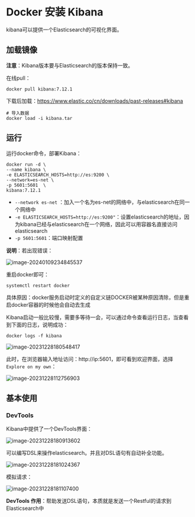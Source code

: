 # Docker 安装 Kibana

kibana可以提供一个Elasticsearch的可视化界面。

## 加载镜像

**注意**：Kibana版本要与Elasticsearch的版本保持一致。

在线pull：

```docker
docker pull kibana:7.12.1
```

下载后加载：https://www.elastic.co/cn/downloads/past-releases#kibana

```docker
# 导入数据
docker load -i kibana.tar
```

## 运行

运行docker命令，部署Kibana：

```docker
docker run -d \
--name kibana \
-e ELASTICSEARCH_HOSTS=http://es:9200 \
--network=es-net \
-p 5601:5601  \
kibana:7.12.1
```

- `--network es-net` ：加入一个名为es-net的网络中，与elasticsearch在同一个网络中
- `-e ELASTICSEARCH_HOSTS=http://es:9200"`：设置elasticsearch的地址，因为kibana已经与elasticsearch在一个网络，因此可以用容器名直接访问elasticsearch
- `-p 5601:5601`：端口映射配置

**说明**：若出现错误：

![image-20240109234845537](https://cdn.jsdelivr.net/gh/letengzz/tc2/img202401092348278.png)

重启docker即可：

```
systemctl restart docker
```

具体原因：docker服务启动时定义的自定义链DOCKER被某种原因清除，但是重启docker容器的时候他会自动去生成

Kibana启动一般比较慢，需要多等待一会，可以通过命令查看运行日志，当查看到下面的日志，说明成功：

```docker
docker logs -f kibana
```

![image-20231228180548417](https://cdn.jsdelivr.net/gh/letengzz/tc2/img202312281805788.png)

此时，在浏览器输入地址访问：http://ip:5601，即可看到欢迎界面，选择 `Explore on my own`：

![image-20231228112756903](https://cdn.jsdelivr.net/gh/letengzz/tc2/img202312281128011.png)

## 基本使用

### DevTools

Kibana中提供了一个DevTools界面：

![image-20231228180913602](assets/image-20231228180913602.png)

可以编写DSL来操作elasticsearch。并且对DSL语句有自动补全功能。

![image-20231228181024367](https://cdn.jsdelivr.net/gh/letengzz/tc2/img202312281810457.png)

模拟请求：

![image-20231228181107400](https://cdn.jsdelivr.net/gh/letengzz/tc2/img202312281811108.png)

**DevTools 作用**：帮助发送DSL语句，本质就是发送一个Restful的请求到 Elasticsearch中

